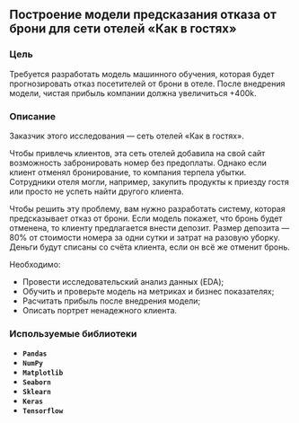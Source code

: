 ## Построение модели предсказания отказа от брони для сети отелей «Как в гостях»

### Цель

Требуется разработать модель машинного обучения, которая будет прогнозировать отказ посетителей от брони в отеле. После внедрения модели, чистая прибыль компании должна увеличиться +400k.

### Описание

Заказчик этого исследования — сеть отелей «Как в гостях».

Чтобы привлечь клиентов, эта сеть отелей добавила на свой сайт возможность забронировать номер без предоплаты. Однако если клиент отменял бронирование, то компания терпела убытки. Сотрудники отеля могли, например, закупить продукты к приезду гостя или просто не успеть найти другого клиента.

Чтобы решить эту проблему, вам нужно разработать систему, которая предсказывает отказ от брони. Если модель покажет, что бронь будет отменена, то клиенту предлагается внести депозит. Размер депозита — 80% от стоимости номера за одни сутки и затрат на разовую уборку. Деньги будут списаны со счёта клиента, если он всё же отменит бронь.


Необходимо:
* Провести исследовательский анализ данных (EDA);
* Обучить и проверьте модель на метриках и бизнес показателях;
* Расчитать прибыль после внедрения модели;
* Описать портрет ненадежного клиента.

### Используемые библиотеки
- **`Pandas`**
- **`NumPy`**
- **`Matplotlib`**
- **`Seaborn`**
- **`Sklearn`**
- **`Keras`**
- **`Tensorflow`**
